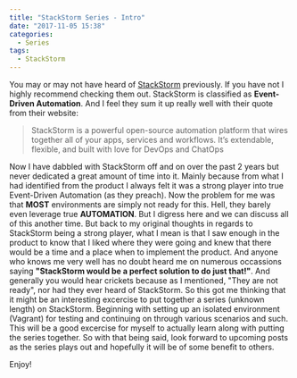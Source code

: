 ```yaml
---
title: "StackStorm Series - Intro"
date: "2017-11-05 15:38"
categories:
  - Series
tags:
  - StackStorm
---
```


You may or may not have heard of [StackStorm](https://stackstorm.com/) previously.
If you have not I highly recommend checking them out. StackStorm is classified as
**Event-Driven Automation**. And I feel they sum it up really well with their
quote from their website:

> StackStorm is a powerful open-source automation platform that wires together
> all of your apps, services and workflows. It’s extendable, flexible, and
> built with love for DevOps and ChatOps

Now I have dabbled with StackStorm off and on over the past 2 years but never
dedicated a great amount of time into it. Mainly because from what I had identified
from the product I always felt it was a strong player into true Event-Driven
Automation (as they preach). Now the problem for me was that **MOST** environments
are simply not ready for this. Hell, they barely even leverage true **AUTOMATION**.
But I digress here and we can discuss all of this another time. But back to my
original thoughts in regards to StackStorm being a strong player, what I mean is
that I saw enough in the product to know that I liked where they were going and
knew that there would be a time and a place when to implement the product. And
anyone who knows me very well has no doubt heard me on numerous occassions saying
**"StackStorm would be a perfect solution to do just that!"**. And generally
you would hear crickets because as I mentioned, "They are not ready", nor had
they ever heard of StackStorm. So this got me thinking that it might be an
interesting excercise to put together a series (unknown length) on StackStorm.
Beginning with setting up an isolated environment (Vagrant) for testing and
continuing on through various scenarios and such. This will be a good excercise
for myself to actually learn along with putting the series together. So with
that being said, look forward to upcoming posts as the series plays out and
hopefully it will be of some benefit to others.

Enjoy!
